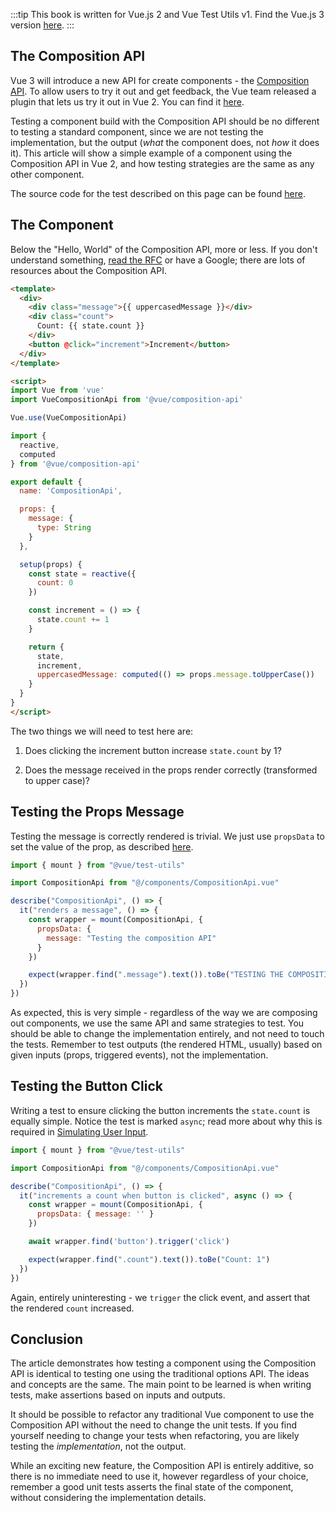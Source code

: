 :::tip This book is written for Vue.js 2 and Vue Test Utils v1.
Find the Vue.js 3 version [here](/v3/).
:::

## The Composition API

Vue 3 will introduce a new API for create components - the [Composition API](https://vue-composition-api-rfc.netlify.com/#basic-example). To allow users to try it out and get feedback, the Vue team released a plugin that lets us try it out in Vue 2. You can find it [here](https://github.com/vuejs/composition-api).

Testing a component build with the Composition API should be no different to testing a standard component, since we are not testing the implementation, but the output (*what* the component does, not *how* it does it). This article will show a simple example of a component using the Composition API in Vue 2, and how testing strategies are the same as any other component.

The source code for the test described on this page can be found [here](https://github.com/lmiller1990/vue-testing-handbook/tree/master/demo-app/tests/unit/CompositionApi.spec.js).

## The Component

Below the "Hello, World" of the Composition API, more or less. If you don't understand something, [read the RFC](https://vue-composition-api-rfc.netlify.com/) or have a Google; there are lots of resources about the Composition API.

```html
<template>
  <div>
    <div class="message">{{ uppercasedMessage }}</div>
    <div class="count">
      Count: {{ state.count }}
    </div>
    <button @click="increment">Increment</button>
  </div>
</template>

<script>
import Vue from 'vue'
import VueCompositionApi from '@vue/composition-api'

Vue.use(VueCompositionApi)

import { 
  reactive,
  computed
} from '@vue/composition-api'

export default {
  name: 'CompositionApi',

  props: {
    message: {
      type: String
    }
  },

  setup(props) {
    const state = reactive({
      count: 0
    })

    const increment = () => {
      state.count += 1
    }

    return {
      state,
      increment,
      uppercasedMessage: computed(() => props.message.toUpperCase())
    }
  }
}
</script>
```

The two things we will need to test here are:

1. Does clicking the increment button increase `state.count` by 1?

2. Does the message received in the props render correctly (transformed to upper case)?

## Testing the Props Message

Testing the message is correctly rendered is trivial. We just use `propsData` to set the value of the prop, as described [here](/components-with-props.html).

```js
import { mount } from "@vue/test-utils"

import CompositionApi from "@/components/CompositionApi.vue"

describe("CompositionApi", () => {
  it("renders a message", () => {
    const wrapper = mount(CompositionApi, {
      propsData: {
        message: "Testing the composition API"
      }
    })

    expect(wrapper.find(".message").text()).toBe("TESTING THE COMPOSITION API")
  })
})
```

As expected, this is very simple - regardless of the way we are composing out components, we use the same API and same strategies to test. You should be able to change the implementation entirely, and not need to touch the tests. Remember to test outputs (the rendered HTML, usually) based on given inputs (props, triggered events), not the implementation.

## Testing the Button Click

Writing a test to ensure clicking the button increments the `state.count` is equally simple. Notice the test is marked `async`; read more about why this is required in [Simulating User Input](simulating-user-input.html#writing-the-test).

```js
import { mount } from "@vue/test-utils"

import CompositionApi from "@/components/CompositionApi.vue"

describe("CompositionApi", () => {
  it("increments a count when button is clicked", async () => {
    const wrapper = mount(CompositionApi, {
      propsData: { message: '' }
    })

    await wrapper.find('button').trigger('click')

    expect(wrapper.find(".count").text()).toBe("Count: 1")
  })
})
```

Again, entirely uninteresting - we `trigger` the click event, and assert that the rendered `count` increased.

## Conclusion

The article demonstrates how testing a component using the Composition API is identical to testing one using the traditional options API. The ideas and concepts are the same. The main point to be learned is when writing tests, make assertions based on inputs and outputs. 

It should be possible to refactor any traditional Vue component to use the Composition API without the need to change the unit tests. If you find yourself needing to change your tests when refactoring, you are likely testing the *implementation*, not the output. 

While an exciting new feature, the Composition API is entirely additive, so there is no immediate need to use it, however regardless of your choice, remember a good unit tests asserts the final state of the component, without considering the implementation details.
